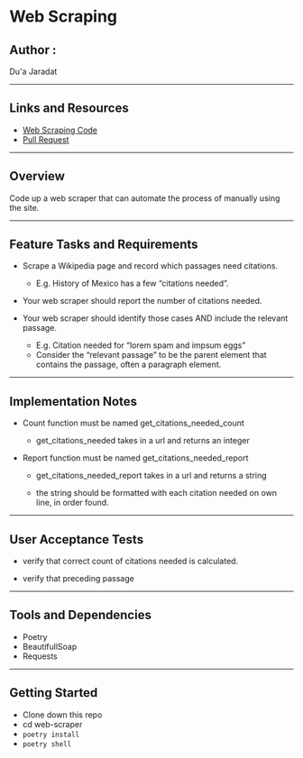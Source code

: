 #  Web Scraping

## Author : 

Du'a Jaradat

---

## Links and Resources

- [Web Scraping Code](https://github.com/duajaradat/web_scraper/blob/scraper/web_scraper/scraper.py)
- [Pull Request](https://github.com/duajaradat/web_scraper/pull/1)

---
## Overview

Code up a web scraper that can automate the process of manually using the site.

---
## Feature Tasks and Requirements

- Scrape a Wikipedia page and record which passages need citations.
     - E.g. History of Mexico has a few “citations needed”.

- Your web scraper should report the number of citations needed.

- Your web scraper should identify those cases AND include the relevant passage.
     - E.g. Citation needed for “lorem spam and impsum eggs”
     - Consider the “relevant passage” to be the parent element that contains the passage, often a paragraph element.

---

## Implementation Notes

- Count function must be named    get_citations_needed_count
     - get_citations_needed takes in a url and returns an integer

- Report function must be named get_citations_needed_report
     - get_citations_needed_report takes in a url and returns a string

     - the string should be formatted with each citation needed on own line, in order found.

---     

## User Acceptance Tests

- verify that correct count of citations needed is calculated.

- verify that preceding passage

---

## Tools and Dependencies

- Poetry
- BeautifullSoap
- Requests



---

## Getting Started

- Clone down this repo
- cd web-scraper
- `poetry install`
- `poetry shell`



